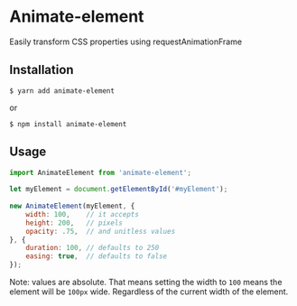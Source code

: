 Animate-element
===

Easily transform CSS properties using requestAnimationFrame

## Installation

```
$ yarn add animate-element
```

or 

```
$ npm install animate-element
```

## Usage

```javascript
import AnimateElement from 'animate-element';
 
let myElement = document.getElementById('#myElement');
 
new AnimateElement(myElement, {
	width: 100,    // it accepts
	height: 200,   // pixels
	opacity: .75,  // and unitless values
}, {
	duration: 100, // defaults to 250
	easing: true,  // defaults to false
});
```

Note: values are absolute. That means setting the width to `100` 
means the element will be `100px` wide. Regardless of the current
width of the element.